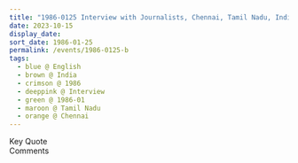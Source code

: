 ```yaml
---
title: "1986-0125 Interview with Journalists, Chennai, Tamil Nadu, India"
date: 2023-10-15
display_date: 
sort_date: 1986-01-25
permalink: /events/1986-0125-b
tags:
  - blue @ English
  - brown @ India
  - crimson @ 1986
  - deeppink @ Interview
  - green @ 1986-01
  - maroon @ Tamil Nadu
  - orange @ Chennai
---
```


<wave-list>
  <list-title color="green" width="75">Key Quote</list-title>
  <list-item color="BlanchedAlmond"  width="200"></list-item>
  <list-item color="Lavender"></list-item>
  <list-item color="BlanchedAlmond"></list-item>
</wave-list>

<br>

<wave-list>
  <list-title color="green" width="75">Comments</list-title>
  <list-item color="BlanchedAlmond"  width="200"></list-item>
  <list-item color="Lavender"></list-item>
  <list-item color="BlanchedAlmond"></list-item>
</wave-list>